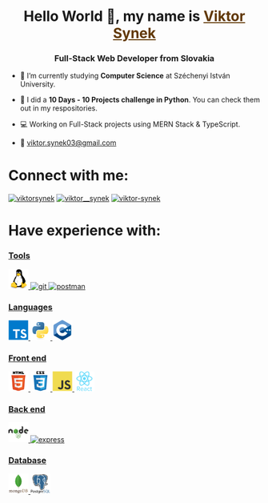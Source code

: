<h1 align="center">Hello World 👋, my name is <span style="text-decoration: underline; color: #623905">Viktor Synek</span></h1>
<h3 align="center">Full-Stack Web Developer from Slovakia</h3>



- 📌 I’m currently studying **Computer Science** at Széchenyi István University.

- 🐍 I did a **10 Days - 10 Projects challenge in Python**. You can check them out in my respositories.

- 💻 Working on Full-Stack projects using MERN Stack & TypeScript.

- 📩 viktor.synek03@gmail.com

<h1 align="left">Connect with me:</h1>
<p align="left">
<a href="https://dev.to/viktorsynek" target="blank"><img align="center" src="https://www.svgrepo.com/show/349334/dev-to.svg" alt="viktorsynek" height="30" width="40" /></a>
<a href="https://twitter.com/viktor__synek" target="blank"><img align="center" src="https://raw.githubusercontent.com/rahuldkjain/github-profile-readme-generator/master/src/images/icons/Social/twitter.svg" alt="viktor__synek" height="30" width="40" /></a>
<a href="https://linkedin.com/in/viktor-synek" target="blank"><img align="center" src="https://raw.githubusercontent.com/rahuldkjain/github-profile-readme-generator/master/src/images/icons/Social/linked-in-alt.svg" alt="viktor-synek" height="30" width="40" /></a>
</p>

<h1 align="left">Have experience with:</h1>

<h3 style="text-decoration: underline;" align="left">Tools</h3>
<p align="left"> <a href="https://www.linux.org/" target="_blank" rel="noreferrer"> <img src="https://raw.githubusercontent.com/devicons/devicon/master/icons/linux/linux-original.svg" alt="linux" width="40" height="40"/> </a> <a href="https://git-scm.com/" target="_blank" rel="noreferrer"> <img src="https://www.vectorlogo.zone/logos/git-scm/git-scm-icon.svg" alt="git" width="40" height="40"/> </a> <a href="https://postman.com" target="_blank" rel="noreferrer"> <img src="https://www.vectorlogo.zone/logos/getpostman/getpostman-icon.svg" alt="postman" width="40" height="40"/> </a>
  
<h3 style="text-decoration: underline;" align="left">Languages</h3>
<a href="https://www.typescriptlang.org/" target="_blank" rel="noreferrer"> <img src="https://raw.githubusercontent.com/devicons/devicon/master/icons/typescript/typescript-original.svg" alt="typescript" width="40" height="40"/> </a>  <a href="https://www.python.org" target="_blank" rel="noreferrer"> <img src="https://raw.githubusercontent.com/devicons/devicon/master/icons/python/python-original.svg" alt="python" width="40" height="40"/> </a> <a href="https://www.w3schools.com/cpp/" target="_blank" rel="noreferrer"><img src="https://raw.githubusercontent.com/devicons/devicon/master/icons/cplusplus/cplusplus-original.svg" alt="cplusplus" width="40" height="40"/> </a>

<h3 style="text-decoration: underline;" align="left">Front end</h3>
<a href="https://www.w3.org/html/" target="_blank" rel="noreferrer"> <img src="https://raw.githubusercontent.com/devicons/devicon/master/icons/html5/html5-original-wordmark.svg" alt="html5" width="40" height="40"/> </a>   <a href="https://www.w3schools.com/css/" target="_blank" rel="noreferrer"> <img src="https://raw.githubusercontent.com/devicons/devicon/master/icons/css3/css3-original-wordmark.svg" alt="css3" width="40" height="40"/> </a> <a href="https://developer.mozilla.org/en-US/docs/Web/JavaScript" target="_blank" rel="noreferrer"> <img src="https://raw.githubusercontent.com/devicons/devicon/master/icons/javascript/javascript-original.svg" alt="javascript" width="40" height="40"/> </a> <a href="https://reactjs.org/" target="_blank" rel="noreferrer"> <img src="https://raw.githubusercontent.com/devicons/devicon/master/icons/react/react-original-wordmark.svg" alt="react" width="40" height="40"/> </a> 

<h3 style="text-decoration: underline;" align="left">Back end</h3>
<a href="https://nodejs.org" target="_blank" rel="noreferrer"> <img src="https://raw.githubusercontent.com/devicons/devicon/master/icons/nodejs/nodejs-original-wordmark.svg" alt="nodejs" width="40" height="40"/> </a> <a href="https://expressjs.com" target="_blank" rel="noreferrer"> <img src="https://upload.wikimedia.org/wikipedia/commons/thumb/8/88/Status_iucn_EX_icon.svg/480px-Status_iucn_EX_icon.svg.png" alt="express" width="40" height="40"/> </a>  

<h3 style="text-decoration: underline;" align="left">Database</h3>
<a href="https://www.mongodb.com/" target="_blank" rel="noreferrer"> <img src="https://raw.githubusercontent.com/devicons/devicon/master/icons/mongodb/mongodb-original-wordmark.svg" alt="mongodb" width="40" height="40"/> </a> <a href="https://www.postgresql.org" target="_blank" rel="noreferrer"> <img src="https://raw.githubusercontent.com/devicons/devicon/master/icons/postgresql/postgresql-original-wordmark.svg" alt="postgresql" width="40" height="40"/> </a>  </p>

